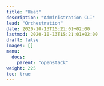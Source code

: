 ```yaml
---
title: "Heat"
description: "Administration CLI"
lead: "Orchestration"
date: 2020-10-13T15:21:01+02:00
lastmod: 2020-10-13T15:21:01+02:00
draft: false
images: []
menu:
  docs:
    parent: "openstack"
weight: 225
toc: true
---
```

